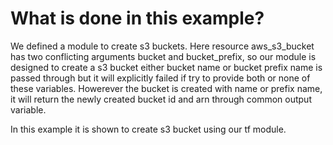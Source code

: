 # What is done in this example?

We defined a module to create s3 buckets. Here resource aws_s3_bucket has two conflicting arguments bucket and bucket_prefix, so our module is designed to create a s3 bucket either bucket name or bucket prefix name is passed through but it will explicitly failed if try to provide both or none of these variables. Howerever the bucket is created with name or prefix name, it will return the newly created bucket id and arn through common output variable.

In this example it is shown to create s3 bucket using our tf module.